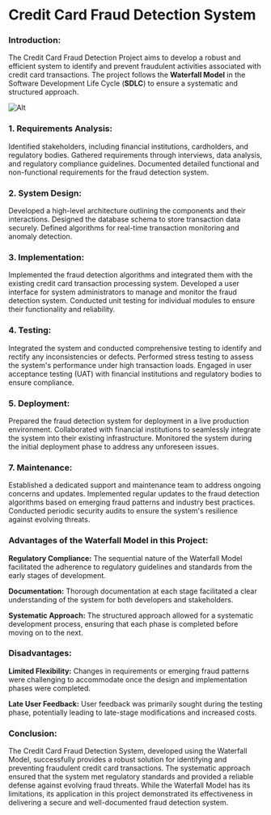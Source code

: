 # Credit Card Fraud Detection System

### Introduction:

The Credit Card Fraud Detection Project aims to develop a robust and efficient system to identify and prevent fraudulent activities associated with credit card transactions. The project follows the **Waterfall Model** in the Software Development Life Cycle (**SDLC**) to ensure a systematic and structured approach.

![Alt](https://cdn.technologyadvice.com/wp-content/uploads/2020/09/AdobeStock_281742235.jpeg)

### 1. Requirements Analysis:

Identified stakeholders, including financial institutions, cardholders, and regulatory bodies.
Gathered requirements through interviews, data analysis, and regulatory compliance guidelines.
Documented detailed functional and non-functional requirements for the fraud detection system.

### 2. System Design:

Developed a high-level architecture outlining the components and their interactions.
Designed the database schema to store transaction data securely.
Defined algorithms for real-time transaction monitoring and anomaly detection.


### 3. Implementation:

Implemented the fraud detection algorithms and integrated them with the existing credit card transaction processing system.
Developed a user interface for system administrators to manage and monitor the fraud detection system.
Conducted unit testing for individual modules to ensure their functionality and reliability.


### 4. Testing:

Integrated the system and conducted comprehensive testing to identify and rectify any inconsistencies or defects.
Performed stress testing to assess the system's performance under high transaction loads.
Engaged in user acceptance testing (UAT) with financial institutions and regulatory bodies to ensure compliance.


### 5. Deployment:

Prepared the fraud detection system for deployment in a live production environment.
Collaborated with financial institutions to seamlessly integrate the system into their existing infrastructure.
Monitored the system during the initial deployment phase to address any unforeseen issues.


### 7. Maintenance:

Established a dedicated support and maintenance team to address ongoing concerns and updates.
Implemented regular updates to the fraud detection algorithms based on emerging fraud patterns and industry best practices.
Conducted periodic security audits to ensure the system's resilience against evolving threats.


### Advantages of the Waterfall Model in this Project:

**Regulatory Compliance:**  The sequential nature of the Waterfall Model facilitated the adherence to regulatory guidelines and standards from the early stages of development.

**Documentation:** Thorough documentation at each stage facilitated a clear understanding of the system for both developers and stakeholders.

**Systematic Approach:** The structured approach allowed for a systematic development process, ensuring that each phase is completed before moving on to the next.

### Disadvantages:

**Limited Flexibility:** Changes in requirements or emerging fraud patterns were challenging to accommodate once the design and implementation phases were completed.

**Late User Feedback:** User feedback was primarily sought during the testing phase, potentially leading to late-stage modifications and increased costs.

### Conclusion:
The Credit Card Fraud Detection System, developed using the Waterfall Model, successfully provides a robust solution for identifying and preventing fraudulent credit card transactions. The systematic approach ensured that the system met regulatory standards and provided a reliable defense against evolving fraud threats. While the Waterfall Model has its limitations, its application in this project demonstrated its effectiveness in delivering a secure and well-documented fraud detection system.
